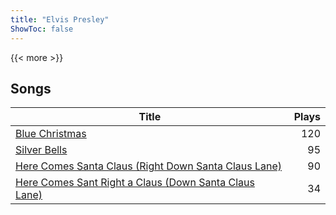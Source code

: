 ```yaml
---
title: "Elvis Presley"
ShowToc: false
---
```


{{< more >}}

## Songs
Title | Plays 
----- | -----: 
[Blue Christmas](/songs/blue-christmas) | 120
[Silver Bells](/songs/silver-bells) | 95
[Here Comes Santa Claus (Right Down Santa Claus Lane)](/songs/here-comes-santa-claus-right-down-santa-claus-lane) | 90
[Here Comes Sant Right a Claus (Down Santa Claus Lane)](/songs/here-comes-sant-right-a-claus-down-santa-claus-lane) | 34

